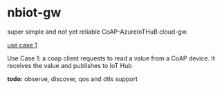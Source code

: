 # nbiot-gw

super simple and not yet reliable CoAP-AzureIoTHuB cloud-gw.  

[use case 1](static/img/uc1.png)
  
Use Case 1: a coap client requests to read a value from a CoAP device. It receives the value and publishes to IoT Hub  


**todo:** observe, discover, qos and dtls support